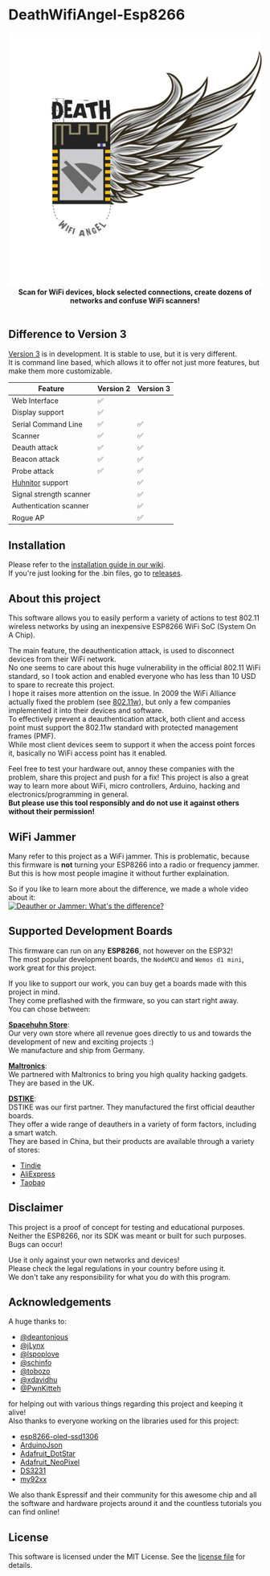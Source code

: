 # DeathWifiAngel-Esp8266

<p align="center">
  <img alt="PICTURE logo" src="https://raw.githubusercontent.com/BM-TechID/DeathWifiAngel-Esp8266/main/img/deathwifiangel.png" width="600">
  <br>
  <b>Scan for WiFi devices, block selected connections, create dozens of networks and confuse WiFi scanners!</b>
  <br>
  <br>
</p>

## Difference to Version 3

[Version 3](https://github.com/SpacehuhnTech/esp8266_deauther/tree/v3) is in development. It is stable to use, but it is very different.  
It is command line based, which allows it to offer not just more features, but make them more customizable.  

| Feature | Version 2 | Version 3 |
| ------- | --------- | --------- |
| Web Interface | ✅ | |
| Display support | ✅ | |
| Serial Command Line | ✅ | ✅ |
| Scanner | ✅ | ✅ |
| Deauth attack | ✅ | ✅ |
| Beacon attack | ✅ | ✅ |
| Probe attack | ✅ | ✅ |
| [Huhnitor](https://github.com/spacehuhntech/huhnitor) support | | ✅ |
| Signal strength scanner | | ✅ |
| Authentication scanner | | ✅ |
| Rogue AP | | ✅ |

## Installation

Please refer to the [installation guide in our wiki](https://github.com/spacehuhntech/esp8266_deauther/wiki/Installation).  
If you're just looking for the .bin files, go to [releases](https://github.com/spacehuhn/esp8266_deauther/releases).  

## About this project
This software allows you to easily perform a variety of actions to test 802.11 wireless networks by using an inexpensive ESP8266 WiFi SoC (System On A Chip).  

The main feature, the deauthentication attack, is used to disconnect devices from their WiFi network.  
No one seems to care about this huge vulnerability in the official 802.11 WiFi standard, so I took action and enabled everyone who has less than 10 USD to spare to recreate this project.  
I hope it raises more attention on the issue. In 2009 the WiFi Alliance actually fixed the problem (see [802.11w](https://en.wikipedia.org/wiki/IEEE_802.11w-2009)), but only a few companies implemented it into their devices and software.  
To effectively prevent a deauthentication attack, both client and access point must support the 802.11w standard with protected management frames (PMF).  
While most client devices seem to support it when the access point forces it, basically no WiFi access point has it enabled.  

Feel free to test your hardware out, annoy these companies with the problem, share this project and push for a fix!
This project is also a great way to learn more about WiFi, micro controllers, Arduino, hacking and electronics/programming in general.  
**But please use this tool responsibly and do not use it against others without their permission!**

## WiFi Jammer

Many refer to this project as a WiFi jammer. This is problematic, because this firmware is **not** turning your ESP8266 into a radio or frequency jammer. But this is how most people imagine it without further explaination.  

So if you like to learn more about the difference, we made a whole video about it:  
[![Deauther or Jammer: What's the difference?](https://img.youtube.com/vi/gOyfD44A7rE/0.jpg)](https://www.youtube.com/watch?v=gOyfD44A7rE)

## Supported Development Boards

This firmware can run on any **ESP8266**, not however on the ESP32!  
The most popular development boards, the `NodeMCU` and `Wemos d1 mini`, work great for this project.  

If you like to support our work, you can buy get a boards made with this project in mind.  
They come preflashed with the firmware, so you can start right away.  
You can chose between:

**[Spacehuhn Store](https://spacehuhn.store)**:  
Our very own store where all revenue goes directly to us and towards the development of new and exciting projects :)  
We manufacture and ship from Germany.  

**[Maltronics](https://maltronics.com/)**:  
We partnered with Maltronics to bring you high quality hacking gadgets.  
They are based in the UK.  

**[DSTIKE](https://dstike.com/)**:  
DSTIKE was our first partner. They manufactured the first official deauther boards.  
They offer a wide range of deauthers in a variety of form factors, including a smart watch.  
They are based in China, but their products are available through a variety of stores:  
- [Tindie](https://tindie.com/stores/lspoplove)  
- [AliExpress](https://dstike.aliexpress.com/store/2996024)  
- [Taobao](https://shop135375846.taobao.com)  

## Disclaimer

This project is a proof of concept for testing and educational purposes.  
Neither the ESP8266, nor its SDK was meant or built for such purposes. Bugs can occur!  

Use it only against your own networks and devices!  
Please check the legal regulations in your country before using it.  
We don't take any responsibility for what you do with this program.  

## Acknowledgements

A huge thanks to:  

- [@deantonious](http://github.com/deantonious)
- [@jLynx](https://github.com/jLynx)
- [@lspoplove](https://github.com/lspoplove)
- [@schinfo](https://github.com/schinfo)
- [@tobozo](https://github.com/tobozo)
- [@xdavidhu](https://github.com/xdavidhu)
- [@PwnKitteh](https://github.com/PwnKitteh)

for helping out with various things regarding this project and keeping it alive!  
Also thanks to everyone working on the libraries used for this project:  

- [esp8266-oled-ssd1306](https://github.com/ThingPulse/esp8266-oled-ssd1306)
- [ArduinoJson](https://github.com/bblanchon/ArduinoJson)
- [Adafruit_DotStar](https://github.com/adafruit/Adafruit_DotStar)
- [Adafruit_NeoPixel](https://github.com/adafruit/Adafruit_NeoPixel)
- [DS3231](https://github.com/NorthernWidget/DS3231)
- [my92xx](https://github.com/xoseperez/my92xx)

We also thank Espressif and their community for this awesome chip and all the software and hardware projects around it and the countless tutorials you can find online!  

## License 

This software is licensed under the MIT License. See the [license file](LICENSE) for details.  

